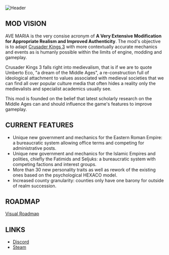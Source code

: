 ![Header](https://i.imgur.com/9kRLM2K.png)


## MOD VISION

AVE MARIA is the very consise acronym of **A Very Extensive Modification for Appropriate Realism and Improved Authenticity**. The mod's objective is to adapt [Crusader Kings 3](https://store.steampowered.com/app/1158310/Crusader_Kings_III/) with more contextually accurate mechanics and events as is humanly possible within the limits of engine, modding and gameplay.

Crusader Kings 3 falls right into medievalism, that is if we are to quote Umberto Eco, "a dream of the Middle Ages", a re-construction full of ideological attachment to values associated with medieval societies that we can find all over popular culture media that often hides a reality only the medievalists and specialist academics usually see.

This mod is founded on the belief that latest scholarly research on the Middle Ages can and should influence the game's features to improve gameplay.

## CURRENT FEATURES
- Unique new government and mechanics for the Eastern Roman Empire: a bureaucratic system allowing office terms and competing for administrative posts.
- Unique new government and mechanics for the Islamic Empires and polities, chiefly the Fatimids and Seljuks: a bureaucratic system with competing factions and interest groups.
- More than 30 new personality traits as well as rework of the existing ones based on the psychological HEXACO model.
- Increased county granularity: counties only have one barony for outside of realm succession.

## ROADMAP
[Visual Roadmap](https://i.imgur.com/cqCeWKf.png)

## LINKS
* [Discord](https://discord.gg/C3X3yjS) 
* [Steam](https://steamcommunity.com/sharedfiles/filedetails/?id=2268393523) 
